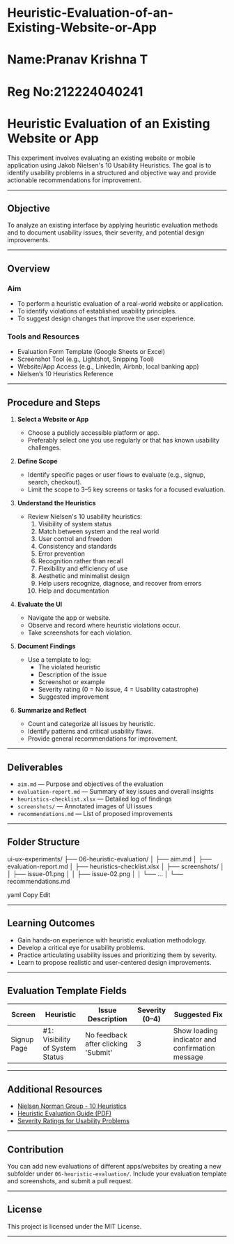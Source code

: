 # Heuristic-Evaluation-of-an-Existing-Website-or-App
# Name:Pranav Krishna T
# Reg No:212224040241

# Heuristic Evaluation of an Existing Website or App

This experiment involves evaluating an existing website or mobile application using Jakob Nielsen's 10 Usability Heuristics. The goal is to identify usability problems in a structured and objective way and provide actionable recommendations for improvement.

---

## Objective

To analyze an existing interface by applying heuristic evaluation methods and to document usability issues, their severity, and potential design improvements.

---

## Overview

### Aim

- To perform a heuristic evaluation of a real-world website or application.
- To identify violations of established usability principles.
- To suggest design changes that improve the user experience.

### Tools and Resources

- Evaluation Form Template (Google Sheets or Excel)
- Screenshot Tool (e.g., Lightshot, Snipping Tool)
- Website/App Access (e.g., LinkedIn, Airbnb, local banking app)
- Nielsen’s 10 Heuristics Reference

---

## Procedure and Steps

1. **Select a Website or App**
   - Choose a publicly accessible platform or app.
   - Preferably select one you use regularly or that has known usability challenges.

2. **Define Scope**
   - Identify specific pages or user flows to evaluate (e.g., signup, search, checkout).
   - Limit the scope to 3–5 key screens or tasks for a focused evaluation.

3. **Understand the Heuristics**
   - Review Nielsen's 10 usability heuristics:
     1. Visibility of system status
     2. Match between system and the real world
     3. User control and freedom
     4. Consistency and standards
     5. Error prevention
     6. Recognition rather than recall
     7. Flexibility and efficiency of use
     8. Aesthetic and minimalist design
     9. Help users recognize, diagnose, and recover from errors
     10. Help and documentation

4. **Evaluate the UI**
   - Navigate the app or website.
   - Observe and record where heuristic violations occur.
   - Take screenshots for each violation.

5. **Document Findings**
   - Use a template to log:
     - The violated heuristic
     - Description of the issue
     - Screenshot or example
     - Severity rating (0 = No issue, 4 = Usability catastrophe)
     - Suggested improvement

6. **Summarize and Reflect**
   - Count and categorize all issues by heuristic.
   - Identify patterns and critical usability flaws.
   - Provide general recommendations for improvement.

---

## Deliverables

- `aim.md` — Purpose and objectives of the evaluation  
- `evaluation-report.md` — Summary of key issues and overall insights  
- `heuristics-checklist.xlsx` — Detailed log of findings  
- `screenshots/` — Annotated images of UI issues  
- `recommendations.md` — List of proposed improvements  

---

## Folder Structure
ui-ux-experiments/
├── 06-heuristic-evaluation/
│ ├── aim.md
│ ├── evaluation-report.md
│ ├── heuristics-checklist.xlsx
│ ├── screenshots/
│ │ ├── issue-01.png
│ │ ├── issue-02.png
│ │ └── ...
│ └── recommendations.md

yaml
Copy
Edit


---

## Learning Outcomes

- Gain hands-on experience with heuristic evaluation methodology.
- Develop a critical eye for usability problems.
- Practice articulating usability issues and prioritizing them by severity.
- Learn to propose realistic and user-centered design improvements.

---

## Evaluation Template Fields

| Screen | Heuristic | Issue Description | Severity (0–4) | Suggested Fix |
|--------|-----------|-------------------|----------------|----------------|
| Signup Page | #1: Visibility of System Status | No feedback after clicking 'Submit' | 3 | Show loading indicator and confirmation message |

---

## Additional Resources

- [Nielsen Norman Group - 10 Heuristics](https://www.nngroup.com/articles/ten-usability-heuristics/)
- [Heuristic Evaluation Guide (PDF)](https://www.nngroup.com/pdf/Nielsen-Heuristics.pdf)
- [Severity Ratings for Usability Problems](https://www.nngroup.com/articles/how-to-rate-severity-of-usability-problems/)

---

## Contribution

You can add new evaluations of different apps/websites by creating a new subfolder under `06-heuristic-evaluation/`. Include your evaluation template and screenshots, and submit a pull request.

---

## License

This project is licensed under the MIT License.

---




